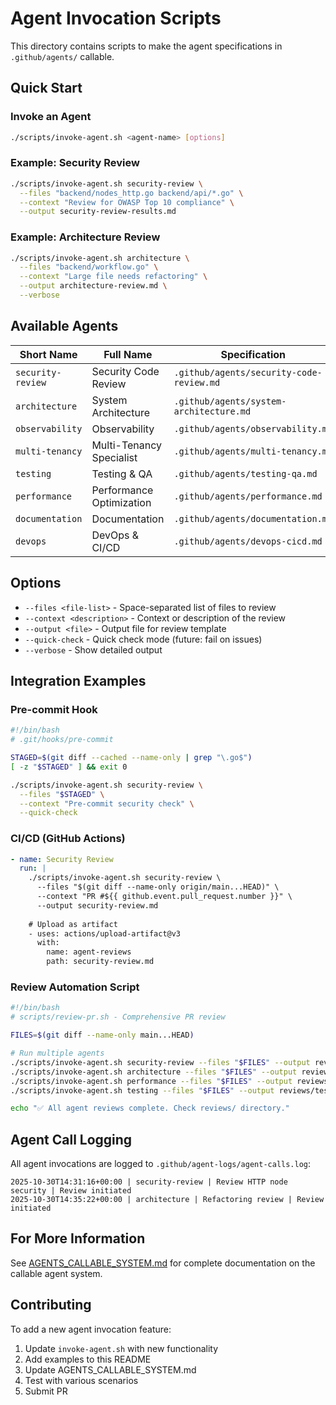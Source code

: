 # Agent Invocation Scripts

This directory contains scripts to make the agent specifications in `.github/agents/` callable.

## Quick Start

### Invoke an Agent

```bash
./scripts/invoke-agent.sh <agent-name> [options]
```

### Example: Security Review

```bash
./scripts/invoke-agent.sh security-review \
  --files "backend/nodes_http.go backend/api/*.go" \
  --context "Review for OWASP Top 10 compliance" \
  --output security-review-results.md
```

### Example: Architecture Review

```bash
./scripts/invoke-agent.sh architecture \
  --files "backend/workflow.go" \
  --context "Large file needs refactoring" \
  --output architecture-review.md \
  --verbose
```

## Available Agents

| Short Name | Full Name | Specification |
|------------|-----------|---------------|
| `security-review` | Security Code Review | `.github/agents/security-code-review.md` |
| `architecture` | System Architecture | `.github/agents/system-architecture.md` |
| `observability` | Observability | `.github/agents/observability.md` |
| `multi-tenancy` | Multi-Tenancy Specialist | `.github/agents/multi-tenancy.md` |
| `testing` | Testing & QA | `.github/agents/testing-qa.md` |
| `performance` | Performance Optimization | `.github/agents/performance.md` |
| `documentation` | Documentation | `.github/agents/documentation.md` |
| `devops` | DevOps & CI/CD | `.github/agents/devops-cicd.md` |

## Options

- `--files <file-list>` - Space-separated list of files to review
- `--context <description>` - Context or description of the review
- `--output <file>` - Output file for review template
- `--quick-check` - Quick check mode (future: fail on issues)
- `--verbose` - Show detailed output

## Integration Examples

### Pre-commit Hook

```bash
#!/bin/bash
# .git/hooks/pre-commit

STAGED=$(git diff --cached --name-only | grep "\.go$")
[ -z "$STAGED" ] && exit 0

./scripts/invoke-agent.sh security-review \
  --files "$STAGED" \
  --context "Pre-commit security check" \
  --quick-check
```

### CI/CD (GitHub Actions)

```yaml
- name: Security Review
  run: |
    ./scripts/invoke-agent.sh security-review \
      --files "$(git diff --name-only origin/main...HEAD)" \
      --context "PR #${{ github.event.pull_request.number }}" \
      --output security-review.md
    
    # Upload as artifact
    - uses: actions/upload-artifact@v3
      with:
        name: agent-reviews
        path: security-review.md
```

### Review Automation Script

```bash
#!/bin/bash
# scripts/review-pr.sh - Comprehensive PR review

FILES=$(git diff --name-only main...HEAD)

# Run multiple agents
./scripts/invoke-agent.sh security-review --files "$FILES" --output reviews/security.md
./scripts/invoke-agent.sh architecture --files "$FILES" --output reviews/architecture.md
./scripts/invoke-agent.sh performance --files "$FILES" --output reviews/performance.md
./scripts/invoke-agent.sh testing --files "$FILES" --output reviews/testing.md

echo "✅ All agent reviews complete. Check reviews/ directory."
```

## Agent Call Logging

All agent invocations are logged to `.github/agent-logs/agent-calls.log`:

```
2025-10-30T14:31:16+00:00 | security-review | Review HTTP node security | Review initiated
2025-10-30T14:35:22+00:00 | architecture | Refactoring review | Review initiated
```

## For More Information

See [AGENTS_CALLABLE_SYSTEM.md](../.github/agents/AGENTS_CALLABLE_SYSTEM.md) for complete documentation on the callable agent system.

## Contributing

To add a new agent invocation feature:

1. Update `invoke-agent.sh` with new functionality
2. Add examples to this README
3. Update AGENTS_CALLABLE_SYSTEM.md
4. Test with various scenarios
5. Submit PR

